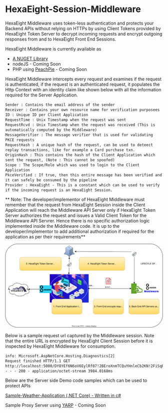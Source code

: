 # HexaEight-Session-Middleware
HexaEight Middleware uses token-less authentication and protects your Backend APIs without relying on HTTPs by using Client Tokens provided by HexaEight Token Server to decrypt incoming requests and encrypt outgoing responses from and to HexaEight Front End Sessions.

HexaEight Middleware is currently available as 

- [A NUGET Library](https://www.nuget.org/packages/HexaEightMiddleware/)
- nodeJS - Coming Soon
- PHP using [PeachPie](https://www.peachpie.io/) - Coming Soon

HexaEight Middleware intercepts every request and examines if the request is authenticated, if the request is an authenticated request, it populates the Http Context with an identity claim like shown below with all the information required for the Server Application.

```
Sender : Contains the email address of the sender
Receiver : Contains your own resource name for verification purposees
ID : Unique ID per Client Application
RequestTime : Unix Timestamp when the request was sent
RequestRcvd : Unix Timestamp when the request was received (This is automatically computed by the Middleware)
MessageVerifier : The message verifier that is used for validating PKCE requests
RequestHash : A unique hash of the request, can be used to deteect replay transactions, like for example a Card purchase txn.
OriginHash : This contains the hash of the Client Application which sent the request, (Note : This cannot be spoofed)
Scope : The Scope/Role which was used to login to the Client Application
PkceVerified : If true, then this entire message has been verified and it can safely be consumed by the pipeline
Provider : HexaEight - This is a constant which can be used to verify if the incoming request is an HexaEight Session.
```

** Note: The developer/implementor of HexaEight Middleware must remember that the request from HexaEight Session inside the Client Application will reach the Middleware API Server only if HexaEight Token Server authorizes the request and issues a Valid Client Token for the Middleware API Servrer. Hence there is no specific authorization logic implemented inside the Middleware code. It is up to the developer/implementor to add additional authorization if required for the application as per their requirements**

![HexaEight-Application-Life-Cycle](https://github.com/HexaEightTeam/HexaEight-Middleware/blob/main/lifecycle-of-hexaeight-application.svg?raw=true)

Below is a sample request url captured by the Middleware session. Note that the entire URL is encrypted by HexaEight Client Session before it is inspected by HexaEight Middleware for consumption.

```
info: Microsoft.AspNetCore.Hosting.Diagnostics[2]
Request finished HTTP/1.1 GET http://localhost:5000/DY8YEf6N6oV6EylRf07!2BEroXnmTCQuYHnleCb2KN!2FiSqRvU7yUmJDD4zvwECeH1wU0p7Q9Utt3A3UKOB!2BypfFU!2BoPQU6B4R9!2FYJwPJdtJnsqPIF5UmTOLjMBUEmaF1RI7lZxLQqKFwUbWw1zQFVqFNAJuoxxXC9fnFQadDMpDe2JqJ8zW1xIhCMixYlKDupPdh!2FgXkszbS24hX5Am1JaZDhOTXoIPBdckxZ0hUkHnEzKDjwTBo3RFt5IMwY6g!2BI6iqhvB2V470h!2FEWghwRSdTch4UY8rYjmAEmquK5BSKW0iKlgnDW!2BUE3JNkV6vYZsSzzZAX4M7i4pFfAQ4igWutl!2BoKG!2F2bCxYmhaoTG8N81BsTqCLnA2wfwRs0BBASpt4nEOtWiQ!2Fwg6IYeEIUmu0VwBrd40OR8k6kHM7XPcT9EeTqA!3D!3D!7CqYdmLrpEy1WYIWBtE4M1gUJbwAtEQCtLWlNqW6Q7M1mad282q3kIfYImUxxWO5RZs0CZV3lHSQwPYmlg!2B9!2F0S2otYXddf1hFgWpVKxUV7QbEDZFD8nd6aSBh7x0jCH8WiGcpdDEEaIZpFm4sZEziCQkeznDFPhQ7!2BjEEQgHVaOh2Lo1hTjJPARWAb3VSgRM0whuNhYsI3mgEEGUf0jb3ESgBzUfRNN04yyCaGsNdOhpcVdFfhGkXCTAms15S7wsDay4iK9cuwCqVNBMnBFEcN78a6B8EOys6TiN3ZvplIjtGQulqYFkYfk9FNBtXclAe5HRHFkZEHCSUJXMjBIdLdwkuShyteXwmx4LxZspk1xGLW40S5VUbXoI5gABDcVwkV1RYEPkq9EIiD8IFBnQSEB1IgyLmP4ZhwFysUbEJPQ8VLvwfAEPZLGJDNlaAVShzexqwhFOEKoRxdOxvjF84eYln!2B3!2BBQ0Ag2knvXw0NNlfXOmGDqi8vbxN5G3eVg3pJBy8ISTlsRhkafys9AAMqXNF3uSXLDDlVlFnWgjlCVSspStUfH31ufYALBGvOE59Y8QvWPoxUB0kMAQEFEr8H0b0t2km9J7RtoCiCAqIoqV94gyIn6VJ4ItE6akiEKCJ!2FK34rTiBLAVQPQO9SEwTVeasknkv8JXxPdx2se7K7s!2FK!2FLYMj3z!2FYESJ8qQ1UZdkebXniUHxRVDpYiJI!2FoHdrRWRSsEHYAQd00g1tgWk7cGD4ESMH3ngcF8yDe0b1Hojjly0!3D - - - 200 - application/octet-stream 3984.0168ms
```

Below are the Server side Demo code samples which can be used to protect APIs

[Sample-Weather-Application (.NET Core) - Written in c#](https://github.com/HexaEightTeam/HexaEight-Middleware/tree/main/Sample-Middleware-Demo-CSharp)

Sample Proxy Server using [YARP](https://microsoft.github.io/reverse-proxy/) - Coming Soon


